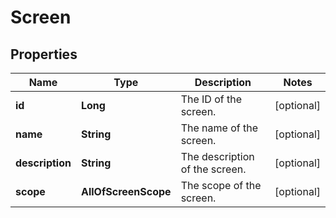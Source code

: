 # Screen

## Properties
Name | Type | Description | Notes
------------ | ------------- | ------------- | -------------
**id** | **Long** | The ID of the screen. |  [optional]
**name** | **String** | The name of the screen. |  [optional]
**description** | **String** | The description of the screen. |  [optional]
**scope** | **AllOfScreenScope** | The scope of the screen. |  [optional]
